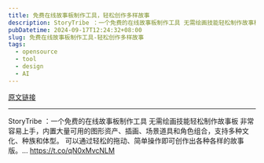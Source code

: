 ```yaml
---
title: 免费在线故事板制作工具，轻松创作多样故事
description: StoryTribe ：一个免费的在线故事板制作工具 无需绘画技能轻松制作故事板 非常容易上手，内置大量可用的图形资产、插画、场景道具和角色组合，支持多种文化、种族和体型。 可以通过轻松的拖动、简单操作即可创作出各种各样的故事版。… 
pubDatetime: 2024-09-17T12:24:32+08:00
slug: 免费在线故事板制作工具-轻松创作多样故事
tags: 
  - opensource
  - tool
  - design
  - AI
---
```


[原文链接](https://x.com/imxiaohu/status/1835505497497354260?s=12&t=D3VZWD30-f7ylSHW3OdYgQ)

---

StoryTribe ：一个免费的在线故事板制作工具 无需绘画技能轻松制作故事板 非常容易上手，内置大量可用的图形资产、插画、场景道具和角色组合，支持多种文化、种族和体型。 可以通过轻松的拖动、简单操作即可创作出各种各样的故事版。… https://t.co/qN0xMvcNLM
